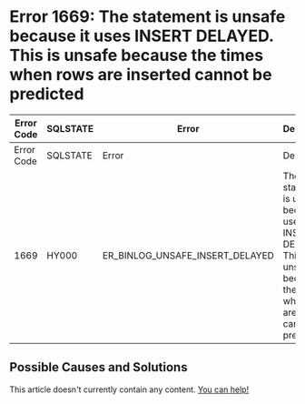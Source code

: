 
# Error 1669: The statement is unsafe because it uses INSERT DELAYED. This is unsafe because the times when rows are inserted cannot be predicted


| Error Code | SQLSTATE | Error | Description |
| --- | --- | --- | --- |
| Error Code | SQLSTATE | Error | Description |
| 1669 | HY000 | ER_BINLOG_UNSAFE_INSERT_DELAYED | The statement is unsafe because it uses INSERT DELAYED. This is unsafe because the times when rows are inserted cannot be predicted. |




## Possible Causes and Solutions


This article doesn't currently contain any content. [You can help!](/kb/en/writing-and-editing-knowledge-base-articles/)

